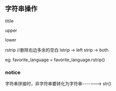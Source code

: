 

## 字符串操作

titile

upper

lower

rstrip  //删除右边多余的空白 lstrip -> left  strip -> both 

eg: favorite_language = favorite_language.rstrip()


### notice

字符串拼接时，非字符串要转化为字符串-------> str()

